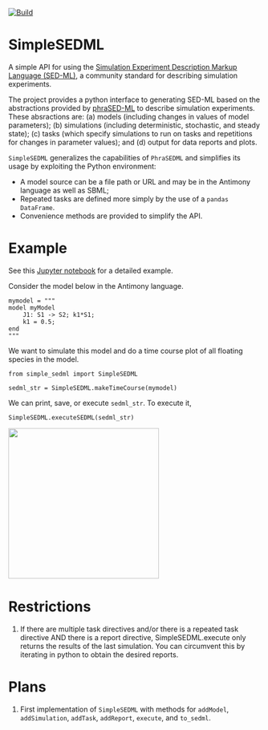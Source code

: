[![Build](https://github.com/sys-bio/SimpleSEDML/actions/workflows/github-actions.yml/badge.svg)](https://github.com/sys-bio/SimpleSBML/actions/workflows/github-actions.yml)

# SimpleSEDML
A simple API for using the [Simulation Experiment Description Markup Language (SED-ML)](https://sed-ml.org/), a community standard for describing simulation experiments.

The project provides a python interface to generating SED-ML based on the abstractions provided by [phraSED-ML](https://pmc.ncbi.nlm.nih.gov/articles/PMC5313123/pdf/nihms846540.pdf) to describe simulation experiments. These absractions are: (a) models (including changes in values of model parameters);
(b) simulations (including deterministic, stochastic, and steady state);
(c) tasks (which specify simulations to run on tasks and repetitions for changes in parameter values);
and (d) output for data reports and plots.

``SimpleSEDML`` generalizes the capabilities of ``PhraSEDML`` and simplifies its usage by exploiting the Python environment:

* A model source can be a file path or URL and may be in the Antimony language as well as SBML;
* Repeated tasks are defined more simply by the use of a ``pandas`` ``DataFrame``.
* Convenience methods are provided to simplify the API.
  
# Example

See this [Jupyter notebook](https://github.com/sys-bio/SimpleSEDML/blob/main/examples/usage_examples.ipynb) for a detailed example.

Consider the model below in the Antimony language.

    mymodel = """
    model myModel
        J1: S1 -> S2; k1*S1;
        k1 = 0.5;
    end
    """

We want to simulate this model and do a time course plot of all floating species in the model.

    from simple_sedml import SimpleSEDML

    sedml_str = SimpleSEDML.makeTimeCourse(mymodel)

We can print, save, or execute ``sedml_str``. To execute it,

    SimpleSEDML.executeSEDML(sedml_str)
<img src="docs/images/phrasedml_example.png" style="width:300px;height:300px;">

# Restrictions
1. If there are multiple task directives and/or there is a repeated task directive AND there is a report directive, SimpleSEDML.execute only returns the results of the last simulation. You can circumvent this by iterating in python to obtain the desired reports.

# Plans
1. First implementation of ``SimpleSEDML`` with methods for ``addModel``, ``addSimulation``, ``addTask``, ``addReport``, ``execute``, and ``to_sedml``.
